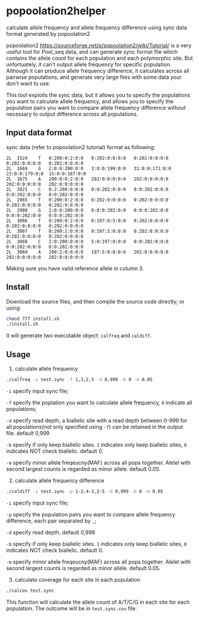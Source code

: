 # popoolation2helper
calculate allele frequency and allele frequency difference using sync data format generated by popoolation2

popoolation2 <https://sourceforge.net/p/popoolation2/wiki/Tutorial/> is a very useful tool for Pool_seq data, and can generate sync format file which contains the allele count for each population and each polymorphic site. But unfortuately, it can't output allele frequency for specific population. Although it can produce allele frequency difference, it calculates across all pairwise populations, and generate very large files with some data your don't want to use.

This tool exploits the sync data, but it allows you to specify the populations you want to calculate allele frequency, and allows you to specify the population pairs you want to compare allele frequency difference without necessary to output  difference across all populations.

## Input data format

sync data (refer to popoolation2 tutorial) format as following:

```
2L	1524	T	0:200:0:2:0:0	0:202:0:0:0:0	0:202:0:0:0:0	0:202:0:0:0:0	0:202:0:0:0:0
2L	1669	G	2:0:0:200:0:0	3:0:0:199:0:0	31:0:0:171:0:0	23:0:0:179:0:0	15:0:0:187:0:0
2L	1675	A	200:0:0:2:0:0	202:0:0:0:0:0	202:0:0:0:0:0	202:0:0:0:0:0	202:0:0:0:0:0
2L	2821	C	0:2:200:0:0:0	0:0:202:0:0:0	0:0:202:0:0:0	0:0:202:0:0:0	0:0:202:0:0:0
2L	2965	T	0:200:0:2:0:0	0:202:0:0:0:0	0:202:0:0:0:0	0:202:0:0:0:0	0:202:0:0:0:0
2L	2980	G	2:0:0:200:0:0	0:0:0:202:0:0	0:0:0:202:0:0	0:0:0:202:0:0	0:0:0:202:0:0
2L	3066	T	0:200:0:2:0:0	0:197:0:5:0:0	0:202:0:0:0:0	0:202:0:0:0:0	0:202:0:0:0:0
2L	3067	T	0:200:2:0:0:0	0:197:5:0:0:0	0:202:0:0:0:0	0:202:0:0:0:0	0:202:0:0:0:0
2L	3068	C	2:0:200:0:0:0	5:0:197:0:0:0	0:0:202:0:0:0	0:0:202:0:0:0	0:0:202:0:0:0
2L	3069	A	200:2:0:0:0:0	197:5:0:0:0:0	202:0:0:0:0:0	202:0:0:0:0:0	202:0:0:0:0:0
```

Making sure you have valid reference allele in column 3.

## Install

Download the source files, and then
compile the source code directly;
or using:

```bash
chmod 777 install.sh
./install.sh
```
It will generate two executable object: `calfreq` and `caldiff`.

## Usage

1. calculate allele frequency

```bash
./calfreq -i test.sync -f 1,3,2,5 -d 0,999 -b 0 -m 0.05
```

`-i` specify input sync file;

`-f` specify the poplation you want to calculate allele frequency, `0` indicate all populations;

`-d` specify read depth, a biallelic site with a read depth between 0-999 for all populations(not only specified using `-f`) can be retained in the output file. default 0,999

`-b` specify if only keep biallelic sites. `1` indicates only keep biallelic sites, `0` indicates NOT check biallelic. default 0.

`-m` specify minor allele freqeucny(MAF) across all pops together. Alelel with second largest counts is regarded as minor allele. default 0.05.

2. calculate allele frequency difference

```bash
./caldiff -i test.sync -p 1-2,4-3,2-5 -d 0,999 -b 0 -m 0.05
```
`-i` specify input sync file;

`-p` specify the population pairs you want to compare allele frequency difference, each pair separated by `,`;

`-d` specify read depth. default 0,999

`-b` specify if only keep biallelic sites. `1` indicates only keep biallelic sites, `0` indicates NOT check biallelic. default 0.

`-m` specify minor allele freqeucny(MAF) across all pops together. Alelel with second largest counts is regarded as minor allele. default 0.05.

3. calculate coverage for each site in each population

```bash
./calcov test.sync
```
This function will calculate the allele count of A/T/C/G in each site for each population.
The outcome will be in `test.sync.cov` file.
